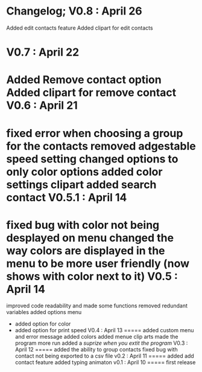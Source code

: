 Changelog;
V0.8 : April 26
=====
Added edit contacts feature
Added clipart for edit contacts

V0.7 : April 22
====
Added Remove contact option
Added clipart for remove contact
V0.6 : April 21
=====
fixed error when choosing a group for the contacts
removed adgestable speed setting
changed options to only color options
added color settings clipart
added search contact
V0.5.1 : April 14
=====
fixed bug with color not being desplayed on menu
changed the way colors are displayed in the menu to be more user friendly (now shows with color next to it)
V0.5 : April 14
=====
improved code readability and made some functions
removed redundant variables
added options menu
- added option for color
- added option for print speed
V0.4 : April 13
=====
added custom menu and error message
added colors
added menue clip arts
made the program more run
added a *suprize when you extit the program*
V0.3 : April 12
=====
added the ability to group contacts
fixed bug with contact not being exported to a csv file
v0.2 : April 11
=====
added add contact feature 
added typing animaton
v0.1 : April 10
=====
first release



